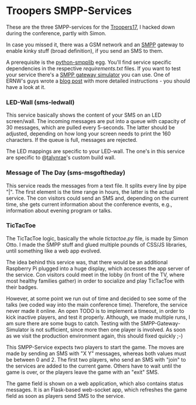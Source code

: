 # Troopers SMPP-Services

These are the three SMPP-services for the [Troopers17](https://troopers.de), I hacked down during the conference, partly with Simon.

In case you missed it, there was a GSM network and an [SMPP](https://en.wikipedia.org/wiki/Short_Message_Peer-to-Peer) gateway to enable kinky  stuff (broad definition), if you send an SMS to them.

A prerequisite is the [python-smpplib](https://github.com/podshumok/python-smpplib) egg. You'll find service specific dependencies in the respective *requirements.txt* files. If you want to test your service there's a [SMPP gateway simulator](https://github.com/smn/logica-smpp-sim) you can use. One of ERNW's guys wrote a [blog post](https://insinuator.net/2017/03/troopers17-gsm-network-how-about-your-own-smpp-service/) with more detailed instructions - you should have a look at it.

### LED-Wall (sms-ledwall)

This service basically shows the content of your SMS on an LED screen/wall.
The incoming messages are put into a queue with capacity of 30 messages, which are pulled every 5-seconds.
The latter should be adjusted, depending on how long your screen needs to print the 160 characters.
If the queue is full, messages are rejected.

The LED mappings are specific to your LED-wall. The one's in this service are specific to @[talynrae](https://twitter.com/talynrae)'s custom build wall.

### Message of The Day (sms-msgoftheday)

This service reads the messages from a text file.
It splits every line by pipe "|".
The first element is the time range in hours, the latter is the actual service.
The con visitors could send an SMS and, depending on the current time, she gets current information about the conference events, e.g., information about evening program or talks.

### TicTacToe

The TicTacToe logic, basically the whole *tictactoe.py* file, is made by Simon Otto.
I made the SMPP stuff and glued multiple pounds of CSS/JS libraries, until something like a web app evolved.

The idea behind this service was, that there would be an additional Raspberry Pi plugged into a huge display, which accesses the app server of the service.
Con visitors could meet in the lobby (in front of the TV, where most healthy families gather) in order to socialize and play TicTacToe with their badges.

However, at some point we run out of time and decided to see some of the talks (we coded way into the main conference time).
Therefore, the service never made it online.
An open TODO is to implement a timeout, in order to kick inactive players, and test it properly.
Although, we made multiple runs, I am sure there are some bugs to catch.
Testing with the SMPP-Gateway-Simulator is not sufficient, since more then one player is involved.
As soon as we visit the production environment again, this should fixed quickly ;-)


This SMPP-Service expects two players to start the game.
The moves are made by sending an SMS with "X Y" messages, whereas both values must be between 0 and 2.
The first two players, who send an SMS with "join" to the services are added to the current game.
Others have to wait until the game is over, or the players leave the game with an "exit" SMS.

The game field is shown on a web application, which also contains status messages.
It is an Flask-based web-socket app, which refreshes the game field as soon as players send SMS to the service.
